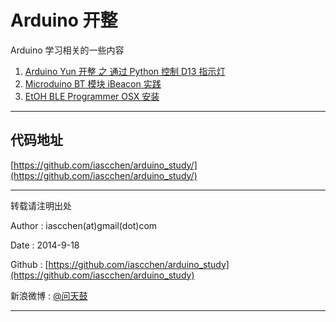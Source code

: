 # Arduino 开整 #

Arduino 学习相关的一些内容

1. [Arduino Yun 开整 之 通过 Python 控制 D13 指示灯](docs/arduino_yun_python.md)
2. [Microduino BT 模块 iBeacon 实践](docs/microduino_bt_ibeacon.md)
3. [EtOH BLE Programmer OSX 安装](docs/EtOH_ble_programmer_mac.md)

---

## 代码地址 ##

[https://github.com/iascchen/arduino_study/](https://github.com/iascchen/arduino_study/)

---

转载请注明出处

Author : iascchen(at)gmail(dot)com

Date : 2014-9-18

Github : [https://github.com/iascchen/arduino_study](https://github.com/iascchen/arduino_study)

新浪微博 : [@问天鼓](http://www.weibo.com/iascchen)

---
